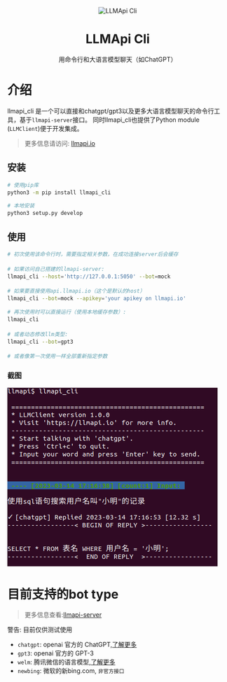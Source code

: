 <p align="center">
  <img width="180" src="https://avatars.githubusercontent.com/u/127706964?s=200&v=4" alt="LLMApi Cli">
  <h1 align="center">LLMApi Cli</h1>
  <p align="center">用命令行和大语言模型聊天（如ChatGPT） </p>
</p>

# 介绍

llmapi_cli 是一个可以直接和chatgpt/gpt3以及更多大语言模型聊天的命令行工具，基于`llmapi-server`接口。
同时llmapi_cli也提供了Python module (`LLMClient`)便于开发集成。

> 更多信息请访问:  [llmapi.io](https://llmapi.io)

## 安装

```bash
# 使用pip库
python3 -m pip install llmapi_cli
```

```bash
# 本地安装
python3 setup.py develop
```

## 使用

```bash
# 初次使用该命令行时，需要指定相关参数，在成功连接server后会缓存

# 如果访问自己搭建的llmapi-server:
llmapi_cli --host='http://127.0.0.1:5050' --bot=mock

# 如果要直接使用api.llmapi.io（这个是默认的host）
llmapi_cli --bot=mock --apikey='your apikey on llmapi.io'
```

```bash
# 再次使用时可以直接运行（使用本地缓存参数）:
llmapi_cli

# 或者动态修改llm类型:
llmapi_cli --bot=gpt3

# 或者像第一次使用一样全部重新指定参数
```

### 截图
![image](imgs/llmapi_cli_demo.png)

# 目前支持的bot type

> 更多信息查看:[llmapi-server](https://github.com/llmapi-io/llmapi-server)

警告: 目前仅供测试使用

 - `chatgpt`: openai 官方的 ChatGPT,[了解更多](https://openai.com/blog/introducing-chatgpt-and-whisper-apis)
 - `gpt3`: openai 官方的 GPT-3
 - `welm`: 腾讯微信的语言模型,[了解更多](https://welm.weixin.qq.com/docs/introduction/)
 - `newbing`: 微软的新bing.com, `非官方接口`

